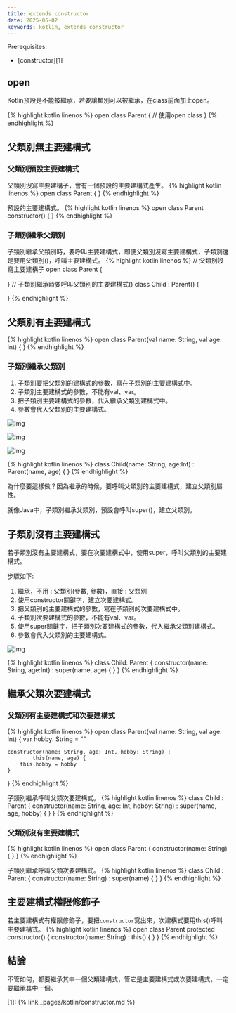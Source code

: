 ```yaml
---
title: extends constructor
date: 2025-06-02
keywords: kotlin, extends constructor
---
```

Prerequisites:

- [constructor][1]

## open
Kotlin預設是不能被繼承，若要讓類別可以被繼承，在class前面加上open。

{% highlight kotlin linenos %}
open class Parent {  // 使用open class
}
{% endhighlight %}

## 父類別無主要建構式
### 父類別預設主要建構式
父類別沒寫主要建構子，會有一個預設的主要建構式產生。
{% highlight kotlin linenos %}
open class Parent {
}
{% endhighlight %}

預設的主要建構式。
{% highlight kotlin linenos %}
open class Parent constructor() {
}
{% endhighlight %}

### 子類別繼承父類別
子類別繼承父類別時，要呼叫主要建構式，即便父類別沒寫主要建構式，子類別還是要用父類別\(\)，呼叫主要建構式。
{% highlight kotlin linenos %}
// 父類別沒寫主要建構子
open class Parent {

}
// 子類別繼承時要呼叫父類別的主要建構式()
class Child : Parent() {

}
{% endhighlight %}

## 父類別有主要建構式
{% highlight kotlin linenos %}
open class Parent(val name: String, val age: Int) {
}
{% endhighlight %}

### 子類別繼承父類別
1. 子類別要把父類別的建構式的參數，寫在子類別的主要建構式中。
2. 子類別主要建構式的參數，不能有val、var。
3. 把子類別主要建構式的參數，代入繼承父類別建構式中。
4. 參數會代入父類別的主要建構式。

![img]({{site.imgurl}}/java/extends_c1.png)

![img]({{site.imgurl}}/java/extends_c2.png)

![img]({{site.imgurl}}/java/extends_c3.png)

{% highlight kotlin linenos %}
class Child(name: String, age:Int) : Parent(name, age) {
}
{% endhighlight %}

為什麼要這樣做？因為繼承的時候，要呼叫父類別的主要建構式，建立父類別屬性。

就像Java中，子類別繼承父類別，預設會呼叫super()，建立父類別。

## 子類別沒有主要建構式
若子類別沒有主要建構式，要在次要建構式中，使用super，呼叫父類別的主要建構式。

步驟如下:
1. 繼承，不用 : 父類別(參數, 參數)，直接 : 父類別
2. 使用constructor關鍵字，建立次要建構式。
3. 把父類別的主要建構式的參數，寫在子類別的次要建構式中。
4. 子類別次要建構式的參數，不能有val、var。
5. 使用super關鍵字，把子類別次要建構式的參數，代入繼承父類別建構式。
6. 參數會代入父類別的主要建構式。

![img]({{site.imgurl}}/java/extends_sc1.png)

{% highlight kotlin linenos %}
class Child: Parent {
    constructor(name: String, age:Int) : super(name, age) {
    }
}
{% endhighlight %}

## 繼承父類次要建構式
### 父類別有主要建構式和次要建構式
{% highlight kotlin linenos %}
open class Parent(val name: String, val age: Int) {
    var hobby: String = ""

    constructor(name: String, age: Int, hobby: String) :
            this(name, age) {
        this.hobby = hobby
    }
}
{% endhighlight %}

子類別繼承呼叫父類次要建構式。
{% highlight kotlin linenos %}
class Child : Parent {
    constructor(name: String, age: Int, hobby: String) :
            super(name, age, hobby) {
    }
}
{% endhighlight %}

### 父類別沒有主要建構式
{% highlight kotlin linenos %}
open class Parent {
    constructor(name: String) {
    }
}
{% endhighlight %}

子類別繼承呼叫父類次要建構式。
{% highlight kotlin linenos %}
class Child : Parent {
    constructor(name: String) : super(name) {
    }
}
{% endhighlight %}

## 主要建構式權限修飾子
若主要建構式有權限修飾子，要把`constructor`寫出來，次建構式要用this()呼叫主要建構式。
{% highlight kotlin linenos %}
open class Parent protected constructor() {
    constructor(name: String) : this() {
    }
}
{% endhighlight %}

## 結論
不管如何，都要繼承其中一個父類建構式，管它是主要建構式或次要建構式，一定要繼承其中一個。

[1]: {% link _pages/kotlin/constructor.md %}